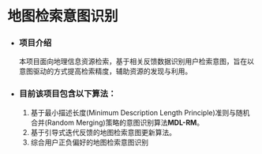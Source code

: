 # 地图检索意图识别

* ### 项目介绍
  本项目面向地理信息资源检索，基于相关反馈数据识别用户检索意图，旨在以意图驱动的方式提高检索精度，辅助资源的发现与利用。
* ### 目前该项目包含以下算法：
  1. 基于最小描述长度(Minimum Description Length Principle)准则与随机合并(Random Merging)策略的意图识别算法**MDL-RM**。
  2. 基于引导式迭代反馈的地图检索意图更新算法。
  3. 综合用户正负偏好的地图检索意图识别
